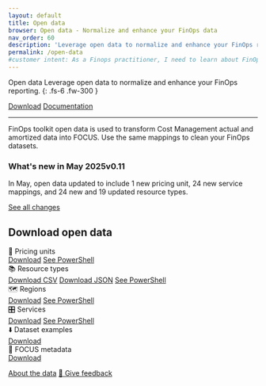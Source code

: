 ```yaml
---
layout: default
title: Open data
browser: Open data - Normalize and enhance your FinOps data
nav_order: 60
description: 'Leverage open data to normalize and enhance your FinOps reporting.'
permalink: /open-data
#customer intent: As a Finops practitioner, I need to learn about FinOps open data
---
```


<span class="fs-9 d-block mb-4">Open data</span>
Leverage open data to normalize and enhance your FinOps reporting.
{: .fs-6 .fw-300 }

<a class="btn btn-primary fs-5 mb-4 mb-md-0 mr-4" href="#download">Download</a>
<a class="btn fs-5 mb-4 mb-md-0 mr-4" target="_blank" href="https://learn.microsoft.com/cloud-computing/finops/toolkit/open-data">Documentation</a>

---

FinOps toolkit open data is used to transform Cost Management actual and amortized data into FOCUS. Use the same mappings to clean your FinOps datasets.

<div id="whats-new" class="ftk-new">
    <h3>What's new in May 2025<span class="ftk-version">v0.11</span></h3>
    <p>
        In May, open data updated to include 1 new pricing unit, 24 new service mappings, and 24 new and 19 updated resource types.
    </p>
    <p><a target="_blank" href="https://learn.microsoft.com/cloud-computing/finops/toolkit/changelog">See all changes</a></p>
</div>

<a name="features"></a>
<a name="deploy"></a>
<a name="download"></a>

## Download open data

<div class="ftk-gallery">
    <div class="ftk-tile">
        <div>📏 Pricing units</div>
        <a class="btn mb-4 mb-md-0 mr-4" href="https://github.com/microsoft/finops-toolkit/releases/latest/download/PricingUnits.csv">Download</a>
        <a class="btn mb-4 mb-md-0 mr-4" target="_blank" href="https://learn.microsoft.com/cloud-computing/finops/toolkit/powershell/data/Get-FinOpsPricingUnit">See PowerShell</a>
        <a class="btn mb-4 mb-md-0 mr-4" href="" style="visibility:hidden; width:100px">&nbsp;</a>
    </div>
    <div class="ftk-tile">
        <div>📚 Resource types</div>
        <a class="btn mb-4 mb-md-0 mr-4" href="https://github.com/microsoft/finops-toolkit/releases/latest/download/ResourceTypes.csv">Download CSV</a>
        <a class="btn mb-4 mb-md-0 mr-4" href="https://github.com/microsoft/finops-toolkit/releases/latest/download/ResourceTypes.json">Download JSON</a>
        <a class="btn mb-4 mb-md-0 mr-4" target="_blank" href="https://learn.microsoft.com/cloud-computing/finops/toolkit/powershell/data/Get-FinOpsResourceType">See PowerShell</a>
    </div>
    <div class="ftk-tile">
        <div>🗺️ Regions</div>
        <a class="btn mb-4 mb-md-0 mr-4" href="https://github.com/microsoft/finops-toolkit/releases/latest/download/Regions.csv">Download</a>
        <a class="btn mb-4 mb-md-0 mr-4" target="_blank" href="https://learn.microsoft.com/cloud-computing/finops/toolkit/powershell/data/Get-FinOpsRegion">See PowerShell</a>
        <a class="btn mb-4 mb-md-0 mr-4" href="" style="visibility:hidden; width:100px">&nbsp;</a>
    </div>
    <div class="ftk-tile">
        <div>🎛️ Services</div>
        <a class="btn mb-4 mb-md-0 mr-4" href="https://github.com/microsoft/finops-toolkit/releases/latest/download/Services.csv">Download</a>
        <a class="btn mb-4 mb-md-0 mr-4" target="_blank" href="https://learn.microsoft.com/cloud-computing/finops/toolkit/powershell/data/Get-FinOpsService">See PowerShell</a>
    </div>
    <div class="ftk-tile">
        <div>⬇️ Dataset examples</div>
        <a class="btn mb-4 mb-md-0 mr-4" href="https://github.com/microsoft/finops-toolkit/releases/latest/download/dataset-examples.zip">Download</a>
        <a class="btn mb-4 mb-md-0 mr-4" href="" style="visibility:hidden; width:100px">&nbsp;</a>
    </div>
    <div class="ftk-tile">
        <div>📃 FOCUS metadata</div>
        <a class="btn mb-4 mb-md-0 mr-4" href="https://github.com/microsoft/finops-toolkit/releases/latest/download/dataset-metadata.zip">Download</a>
        <a class="btn mb-4 mb-md-0 mr-4" href="" style="visibility:hidden; width:100px">&nbsp;</a>
    </div>
</div>

<a name="docs"></a>
<a class="btn mt-2 mb-4 mb-md-0 mr-4" target="_blank" href="https://learn.microsoft.com/cloud-computing/finops/toolkit/open-data">About the data</a>
<a class="btn mb-4 mb-md-0 mr-4" target="_blank" href="https://portal.azure.com/#view/HubsExtension/InProductFeedbackBlade/extensionName/FinOpsToolkit/cesQuestion/How%20easy%20or%20hard%20is%20it%20to%20use%20FinOps%20toolkit%20open%20data%3F/cvaQuestion/How%20valuable%20are%20FinOps%20toolkit%20open%20data%3F/surveyId/FTK{% include ftkver.txt %}/bladeName/OpenData/featureName/Marketing.Docs">💜 Give feedback</a>

<br>

